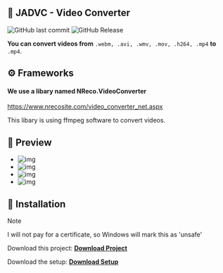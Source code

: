 
## 📌 JADVC - Video Converter
![GitHub last commit](https://img.shields.io/github/last-commit/MauriceX24/jadvc)
![GitHub Release](https://img.shields.io/github/v/release/MauriceX24/jadvc)

**You can convert videos from**
`.webm, .avi, .wmv, .mov, .h264, .mp4` **to** `.mp4`.
## ⚙ Frameworks

#### We use a libary named NReco.VideoConverter

https://www.nrecosite.com/video_converter_net.aspx

This libary is using ffmpeg software to convert videos.

## 🔮 Preview

- ![img](http://share.cheeseburger.zip/3noBkq7W)
- ![img](http://share.cheeseburger.zip/pgEHwDcc)
- ![img](http://share.cheeseburger.zip/U1d2JFWp)
- ![img](http://share.cheeseburger.zip/Wlcrjchb)

## 💾 Installation

> [!NOTE]
> I will not pay for a certificate, so Windows will mark this as 'unsafe'

Download this project: **[Download Project](https://github.com/MauriceX24/jadvc/archive/refs/heads/main.zip)**

Download the setup: **[Download Setup](https://github.com/MauriceX24/jadvc/releases)**

    

